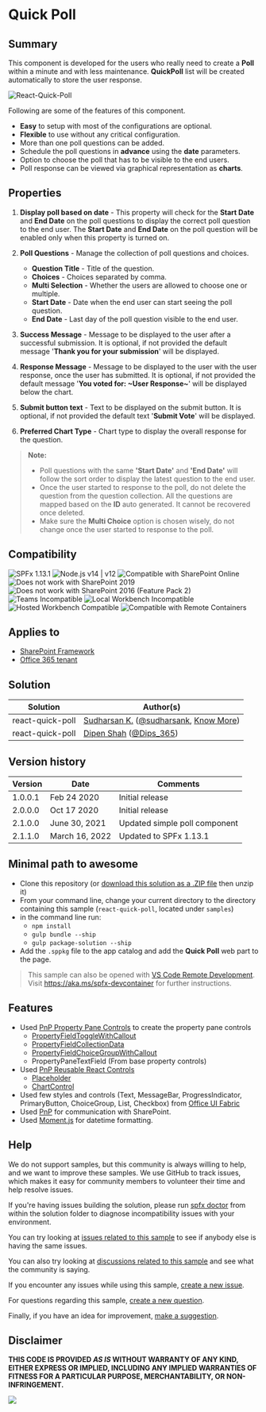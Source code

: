 # Quick Poll

## Summary

This component is developed for the users who really need to create a **Poll** within a minute and with less maintenance. **QuickPoll** list will be created automatically to store the user response.  

![React-Quick-Poll](./assets/react-quick-poll.gif)

Following are some of the features of this component.

* **Easy** to setup with most of the configurations are optional.
* **Flexible** to use without any critical configuration.
* More than one poll questions can be added.
* Schedule the poll questions in **advance** using the **date** parameters.
* Option to choose the poll that has to be visible to the end users.
* Poll response can be viewed via graphical representation as **charts**.

## Properties

1. **Display poll based on date** - This property will check for the **Start Date** and **End Date** on the poll questions to display the correct poll question to the end user. The **Start Date** and **End Date** on the poll question will be enabled only when this property is turned on.

2. **Poll Questions** - Manage the collection of poll questions and choices.

    * **Question Title** - Title of the question.
    * **Choices** - Choices separated by comma.
    * **Multi Selection** - Whether the users are allowed to choose one or multiple.
    * **Start Date** - Date when the end user can start seeing the poll question.
    * **End Date** - Last day of the poll question visible to the end user.

3. **Success Message** - Message to be displayed to the user after a successful submission. It is optional, if not provided the default message '**Thank you for your submission**' will be displayed.

4. **Response Message** - Message to be displayed to the user with the user response, once the user has submitted. It is optional, if not provided the default message '**You voted for: ~User Response~**' will be displayed below the chart.

5. **Submit button text** - Text to be displayed on the submit button. It is optional, if not provided the default text '**Submit Vote**' will be displayed.

6. **Preferred Chart Type** - Chart type to display the overall response for the question.

> **Note:**
>
> * Poll questions with the same **'Start Date'** and **'End Date'** will follow the sort order to display the latest question to the end user.
> * Once the user started to response to the poll, do not delete the question from the question collection. All the questions are mapped based on the **ID** auto generated. It cannot be recovered once deleted.
> * Make sure the **Multi Choice** option is chosen wisely, do not change once the user started to response to the poll.

## Compatibility

![SPFx 1.13.1](https://img.shields.io/badge/SPFx-1.13.1-green.svg)
![Node.js v14 | v12](https://img.shields.io/badge/Node.js-v14%20%7C%20v12-green.svg)
![Compatible with SharePoint Online](https://img.shields.io/badge/SharePoint%20Online-Compatible-green.svg)
![Does not work with SharePoint 2019](https://img.shields.io/badge/SharePoint%20Server%202019-Incompatible-red.svg "SharePoint Server 2019 requires SPFx 1.4.1 or lower")
![Does not work with SharePoint 2016 (Feature Pack 2)](https://img.shields.io/badge/SharePoint%20Server%202016%20(Feature%20Pack%202)-Incompatible-red.svg "SharePoint Server 2016 Feature Pack 2 requires SPFx 1.1")
![Teams Incompatible](https://img.shields.io/badge/Teams-Incompatible-lightgrey.svg)
![Local Workbench Incompatible](https://img.shields.io/badge/Local%20Workbench-Incompatible-red.svg "This solution requires access to lists on your SharePoint tenant")
![Hosted Workbench Compatible](https://img.shields.io/badge/Hosted%20Workbench-Compatible-green.svg)
![Compatible with Remote Containers](https://img.shields.io/badge/Remote%20Containers-Compatible-green.svg)

## Applies to

* [SharePoint Framework](https:/dev.office.com/sharepoint)
* [Office 365 tenant](https://dev.office.com/sharepoint/docs/spfx/set-up-your-development-environment)

## Solution

Solution|Author(s)
--------|---------
react-quick-poll | [Sudharsan K.](https://github.com/sudharsank) ([@sudharsank](https://twitter.com/sudharsank), [Know More](https://spknowledge.com/))
react-quick-poll | [Dipen Shah](https://github.com/dips365) ([@Dips_365](https://twitter.com/Dips_365))

## Version history

Version|Date|Comments
-------|----|--------
1.0.0.1|Feb 24 2020|Initial release
2.0.0.0|Oct 17 2020|Initial release
2.1.0.0|June 30, 2021|Updated simple poll component
2.1.1.0|March 16, 2022|Updated to SPFx 1.13.1

## Minimal path to awesome

* Clone this repository (or [download this solution as a .ZIP file](https://pnp.github.io/download-partial/?url=https://github.com/pnp/sp-dev-fx-webparts/tree/main/samples/react-quick-poll) then unzip it)
* From your command line, change your current directory to the directory containing this sample (`react-quick-poll`, located under `samples`)
* in the command line run:
  * `npm install`
  * `gulp bundle --ship`
  * `gulp package-solution --ship`
* Add the `.sppkg` file to the app catalog and add the **Quick Poll** web part to the page.

> This sample can also be opened with [VS Code Remote Development](https://code.visualstudio.com/docs/remote/remote-overview). Visit <https://aka.ms/spfx-devcontainer> for further instructions.

## Features

* Used [PnP Property Pane Controls](https://sharepoint.github.io/sp-dev-fx-property-controls/) to create the property pane controls
  * [PropertyFieldToggleWithCallout](https://sharepoint.github.io/sp-dev-fx-property-controls/controls/PropertyFieldToggleWithCallout/)
  * [PropertyFieldCollectionData](https://sharepoint.github.io/sp-dev-fx-property-controls/controls/PropertyFieldCollectionData/)
  * [PropertyFieldChoiceGroupWithCallout](https://sharepoint.github.io/sp-dev-fx-property-controls/controls/PropertyFieldChoiceGroupWithCallout/)
  * PropertyPaneTextField (From base property controls)
* Used [PnP Reusable React Controls](https://sharepoint.github.io/sp-dev-fx-controls-react/)
  * [Placeholder](https://sharepoint.github.io/sp-dev-fx-controls-react/controls/Placeholder/)
  * [ChartControl](https://sharepoint.github.io/sp-dev-fx-controls-react/controls/ChartControl/)
* Used few styles and controls (Text, MessageBar, ProgressIndicator, PrimaryButton, ChoiceGroup, List, Checkbox) from [Office UI Fabric](https://developer.microsoft.com/en-us/fabric)
* Used [PnP](https://pnp.github.io/pnpjs/) for communication with SharePoint.
* Used [Moment.js](https://momentjs.com/) for datetime formatting.

## Help


We do not support samples, but this community is always willing to help, and we want to improve these samples. We use GitHub to track issues, which makes it easy for  community members to volunteer their time and help resolve issues.

If you're having issues building the solution, please run [spfx doctor](https://pnp.github.io/cli-microsoft365/cmd/spfx/spfx-doctor/) from within the solution folder to diagnose incompatibility issues with your environment.

You can try looking at [issues related to this sample](https://github.com/pnp/sp-dev-fx-webparts/issues?q=label%3A%22sample%3A%20react-quick-poll%22) to see if anybody else is having the same issues.

You can also try looking at [discussions related to this sample](https://github.com/pnp/sp-dev-fx-webparts/discussions?discussions_q=react-quick-poll) and see what the community is saying.

If you encounter any issues while using this sample, [create a new issue](https://github.com/pnp/sp-dev-fx-webparts/issues/new?assignees=&labels=Needs%3A+Triage+%3Amag%3A%2Ctype%3Abug-suspected%2Csample%3A%20react-quick-poll&template=bug-report.yml&sample=react-quick-poll&authors=@sudharsank%20@dips365&title=react-quick-poll%20-%20).

For questions regarding this sample, [create a new question](https://github.com/pnp/sp-dev-fx-webparts/issues/new?assignees=&labels=Needs%3A+Triage+%3Amag%3A%2Ctype%3Aquestion%2Csample%3A%20react-quick-poll&template=question.yml&sample=react-quick-poll&authors=@sudharsank%20@dips365&title=react-quick-poll%20-%20).

Finally, if you have an idea for improvement, [make a suggestion](https://github.com/pnp/sp-dev-fx-webparts/issues/new?assignees=&labels=Needs%3A+Triage+%3Amag%3A%2Ctype%3Aenhancement%2Csample%3A%20react-quick-poll&template=suggestion.yml&sample=react-quick-poll&authors=@sudharsank%20@dips365&title=react-quick-poll%20-%20).

## Disclaimer

**THIS CODE IS PROVIDED *AS IS* WITHOUT WARRANTY OF ANY KIND, EITHER EXPRESS OR IMPLIED, INCLUDING ANY IMPLIED WARRANTIES OF FITNESS FOR A PARTICULAR PURPOSE, MERCHANTABILITY, OR NON-INFRINGEMENT.**

<img src="https://pnptelemetry.azurewebsites.net/sp-dev-fx-webparts/samples/react-quick-poll" />
